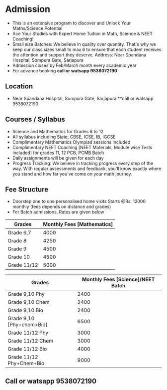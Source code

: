 
# Admission
* This is an extensive program to discover and Unlock Your Maths/Science Potential
* Ace Your Studies with Expert Home Tuition in Math, Science & NEET Coaching!
* Small size Batches: We believe in quality over quantity. That's why we keep our class sizes small to max 6 to ensure that each student receives the attention and support they deserve. Address: Near Spandana Hospital, Sompura Gate, Sarjapura
* Admission closes by Feb/March month every academic year
* For advance booking **call or watsapp 9538072190**
  
## Location 
* Near Spandana Hospital, Sompura Gate, Sarjapura **call or watsapp 9538072190
  
## Courses / Syllabus
* Science and Mathematics for Grades 6 to 12
* All syllabus including State, CBSE, ICSE, IB, IGCSE
* Complimentary Mathematics Olympiad sessions included
* Complimentary NEET Coaching [NEET Materials, Module wise Tests included] for grades 11, 12 PCB, PCMB Batch
* Daily assignments will be given for each day
* Progress Tracking: We believe in tracking progress every step of the way. With regular assessments and feedback, you'll know exactly where you stand and how far you've come on your math journey.

## Fee Structure
* Doorstep one to one personalised home visits Starts @Rs. 12000 monthly (fees depends on distance and grades)
* For Batch admissions, Rates are given below

| Grades  | Monthly Fees [Mathematics] |
| ------------- | ------------- |
| Grade 6,7  | 4000  |
| Grade 8  | 4250  |
| Grade 9  | 4500  |
| Grade 10  | 4500  |
| Grade 11/12  | 5000 |

| Grades  | Monthly Fees [Science]/NEET Batch |
| ------------- | ------------- |
| Grade 9,10 Phy  | 2400  |
| Grade 9,10 Chem | 2400  |
| Grade 9,10 Bio  | 2400  |
| Grade 9,10 [Phy+chem+Bio] | 6500 |
| Grade 11/12 Phy | 3000 |
| Grade 11/12 Chem | 3000 |
| Grade 11/12 Bio | 4000 |
| Grade 11/12 Phy+Chem+Bio | 9000 |

## Call or watsapp 9538072190
